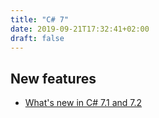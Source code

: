 ```yaml
---
title: "C# 7"
date: 2019-09-21T17:32:41+02:00
draft: false
---
```


## New features

- [What's new in C# 7.1 and 7.2](https://channel9.msdn.com/Events/Connect/2017/T122)
